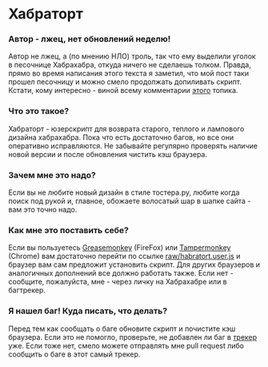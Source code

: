 # Хабраторт #

### Автор - лжец, нет обновлений неделю! ###

Автор не лжец, а (по мнению НЛО) троль, так что ему выделили уголок в песочнице Хабрахабра, откуда ничего не сделаешь толком. Правда, прямо во время написания этого текста я заметил, что мой пост таки прошел песочницу и можно смело продолжать допиливать скрипт. Кстати, кому интересно - виной всему комментарии [этого](http://habrahabr.ru/company/tm/blog/235137/) топика.

### Что это такое? ###

Хабраторт - юзерскрипт для возврата старого, теплого и лампового дизайна хабрахабра. Пока что есть достаточно багов, но все они оперативно исправляются. Не забывайте регулярно проверять наличие новой версии и после обновления чистить кэш браузера.

### Зачем мне это надо? ###

Если вы не любите новый дизайн в стиле тостера.ру, любите когда поиск под рукой и, главное, обожаете волосатый шар в шапке сайта - вам это точно надо.

### Как мне это поставить себе? ###

Если вы пользуетесь [Greasemonkey](http://www.greasespot.net/) (FireFox) или [Tampermonkey](http://tampermonkey.net/) (Chrome) вам достаточно перейти по ссылке [raw/habratort.user.js](https://bitbucket.org/bbmm/habratort/raw/habratort.user.js) и браузер вам сам предложит установить скрипт. Для других браузеров и аналогичных дополнений все должно работать также. Если нет - сообщите, пожалуйста, мне - через личку на Хабрахабре или в багтрекер.

### Я нашел баг! Куда писать, что делать? ###

Перед тем как сообщать о баге обновите скрипт и почистите кэш браузера. Если это не помогло, проверьте, не добавлен ли баг в [трекер](https://bitbucket.org/bbmm/habratort/issues) уже. Если тоже нет, смело можете отправлять мне pull request либо сообщить о баге в этот самый трекер.